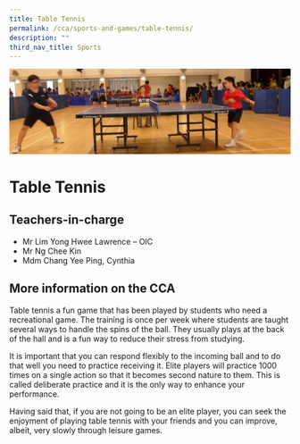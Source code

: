 ```yaml
---
title: Table Tennis
permalink: /cca/sports-and-games/table-tennis/
description: ""
third_nav_title: Sports
---
```

![](/images/CCA/table-tennis.jpg)

Table Tennis
============

**Teachers-in-charge**
----------------------

*   Mr Lim Yong Hwee Lawrence – OIC
*   Mr Ng Chee Kin
*   Mdm Chang Yee Ping, Cynthia

**More information on the CCA**
-------------------------------

Table tennis a fun game that has been played by students who need a recreational game. The training is once per week where students are taught several ways to handle the spins of the ball. They usually plays at the back of the hall and is a fun way to reduce their stress from studying.

It is important that you can respond flexibly to the incoming ball and to do that well you need to practice receiving it. Elite players will practice 1000 times on a single action so that it becomes second nature to them. This is called deliberate practice and it is the only way to enhance your performance.

Having said that, if you are not going to be an elite player, you can seek the enjoyment of playing table tennis with your friends and you can improve, albeit, very slowly through leisure games.